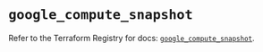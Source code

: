 # `google_compute_snapshot`

Refer to the Terraform Registry for docs: [`google_compute_snapshot`](https://registry.terraform.io/providers/hashicorp/google/6.31.0/docs/resources/compute_snapshot).

